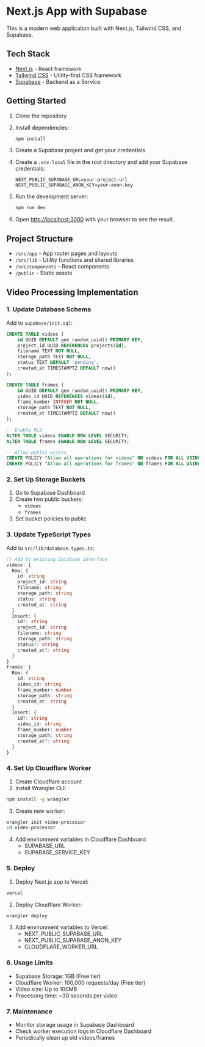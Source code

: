 # Next.js App with Supabase

This is a modern web application built with Next.js, Tailwind CSS, and Supabase.

## Tech Stack

- [Next.js](https://nextjs.org/) - React framework
- [Tailwind CSS](https://tailwindcss.com/) - Utility-first CSS framework
- [Supabase](https://supabase.com/) - Backend as a Service

## Getting Started

1. Clone the repository
2. Install dependencies:
   ```bash
   npm install
   ```

3. Create a Supabase project and get your credentials

4. Create a `.env.local` file in the root directory and add your Supabase credentials:
   ```
   NEXT_PUBLIC_SUPABASE_URL=your-project-url
   NEXT_PUBLIC_SUPABASE_ANON_KEY=your-anon-key
   ```

5. Run the development server:
   ```bash
   npm run dev
   ```

6. Open [http://localhost:3000](http://localhost:3000) with your browser to see the result.

## Project Structure

- `/src/app` - App router pages and layouts
- `/src/lib` - Utility functions and shared libraries
- `/src/components` - React components
- `/public` - Static assets

## Video Processing Implementation

### 1. Update Database Schema
Add to `supabase/init.sql`:
```sql
CREATE TABLE videos (
    id UUID DEFAULT gen_random_uuid() PRIMARY KEY,
    project_id UUID REFERENCES projects(id),
    filename TEXT NOT NULL,
    storage_path TEXT NOT NULL,
    status TEXT DEFAULT 'pending',
    created_at TIMESTAMPTZ DEFAULT now()
);

CREATE TABLE frames (
    id UUID DEFAULT gen_random_uuid() PRIMARY KEY,
    video_id UUID REFERENCES videos(id),
    frame_number INTEGER NOT NULL,
    storage_path TEXT NOT NULL,
    created_at TIMESTAMPTZ DEFAULT now()
);

-- Enable RLS
ALTER TABLE videos ENABLE ROW LEVEL SECURITY;
ALTER TABLE frames ENABLE ROW LEVEL SECURITY;

-- Allow public access
CREATE POLICY "Allow all operations for videos" ON videos FOR ALL USING (true) WITH CHECK (true);
CREATE POLICY "Allow all operations for frames" ON frames FOR ALL USING (true) WITH CHECK (true);
```

### 2. Set Up Storage Buckets
1. Go to Supabase Dashboard
2. Create two public buckets:
   - `videos`
   - `frames`
3. Set bucket policies to public

### 3. Update TypeScript Types
Add to `src/lib/database.types.ts`:
```typescript
// Add to existing Database interface
videos: {
  Row: {
    id: string
    project_id: string
    filename: string
    storage_path: string
    status: string
    created_at: string
  }
  Insert: {
    id?: string
    project_id: string
    filename: string
    storage_path: string
    status?: string
    created_at?: string
  }
}
frames: {
  Row: {
    id: string
    video_id: string
    frame_number: number
    storage_path: string
    created_at: string
  }
  Insert: {
    id?: string
    video_id: string
    frame_number: number
    storage_path: string
    created_at?: string
  }
}
```

### 4. Set Up Cloudflare Worker
1. Create Cloudflare account
2. Install Wrangler CLI:
```bash
npm install -g wrangler
```
3. Create new worker:
```bash
wrangler init video-processor
cd video-processor
```
4. Add environment variables in Cloudflare Dashboard:
   - SUPABASE_URL
   - SUPABASE_SERVICE_KEY

### 5. Deploy
1. Deploy Next.js app to Vercel:
```bash
vercel
```
2. Deploy Cloudflare Worker:
```bash
wrangler deploy
```
3. Add environment variables to Vercel:
   - NEXT_PUBLIC_SUPABASE_URL
   - NEXT_PUBLIC_SUPABASE_ANON_KEY
   - CLOUDFLARE_WORKER_URL

### 6. Usage Limits
- Supabase Storage: 1GB (Free tier)
- Cloudflare Worker: 100,000 requests/day (Free tier)
- Video size: Up to 100MB
- Processing time: ~30 seconds per video

### 7. Maintenance
- Monitor storage usage in Supabase Dashboard
- Check worker execution logs in Cloudflare Dashboard
- Periodically clean up old videos/frames
